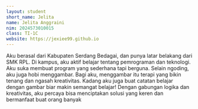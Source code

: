 ```yaml
---
layout: student
short_name: Jelita
name: Jelita Anggraini
nim: 2024573010015
class: TI-1C
website: https://jexiee99.github.io
---
```

Aku berasal dari Kabupaten Serdang Bedagai, dan punya latar belakang dari SMK RPL. Di kampus, aku aktif belajar tentang pemrograman dan teknologi. Aku suka membuat program yang sederhana tapi berguna.
Selain ngoding, aku juga hobi menggambar. Bagi aku, menggambar itu terapi yang bikin tenang dan ngasah kreativitas. Kadang aku juga buat catatan belajar dengan gambar biar makin semangat belajar!
Dengan gabungan logika dan kreativitas, aku percaya bisa menciptakan solusi yang keren dan bermanfaat buat orang banyak
